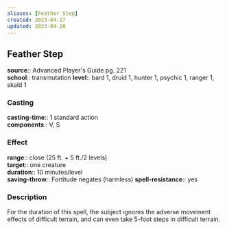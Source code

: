 ```yaml
---
aliases: [Feather Step]
created: 2023-04-27
updated: 2023-04-28
---
```


## Feather Step

**source**:: Advanced Player's Guide pg. 221  
**school**:: transmutation
**level**:: bard 1, druid 1, hunter 1, psychic 1, ranger 1, skald 1

### Casting

**casting-time**:: 1 standard action  
**components**:: V, S

### Effect

**range**:: close (25 ft. + 5 ft./2 levels)  
**target**:: one creature  
**duration**:: 10 minutes/level  
**saving-throw**:: Fortitude negates (harmless)
**spell-resistance**:: yes

### Description

For the duration of this spell, the subject ignores the adverse movement effects of difficult terrain, and can even take 5-foot steps in difficult terrain.
